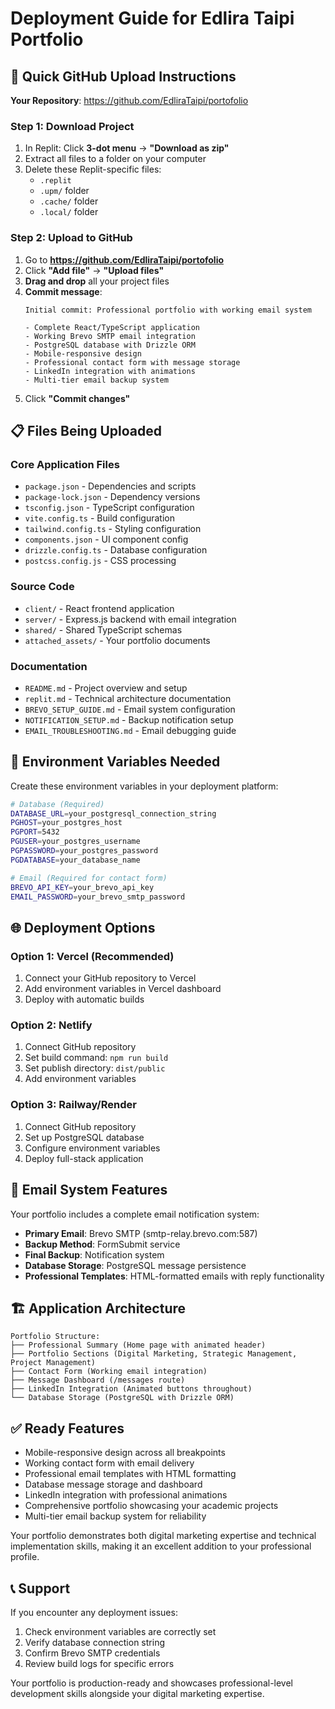 # Deployment Guide for Edlira Taipi Portfolio

## 🚀 Quick GitHub Upload Instructions

**Your Repository**: https://github.com/EdliraTaipi/portofolio

### Step 1: Download Project
1. In Replit: Click **3-dot menu** → **"Download as zip"**
2. Extract all files to a folder on your computer
3. Delete these Replit-specific files:
   - `.replit` 
   - `.upm/` folder
   - `.cache/` folder
   - `.local/` folder

### Step 2: Upload to GitHub
1. Go to **https://github.com/EdliraTaipi/portofolio**
2. Click **"Add file"** → **"Upload files"**
3. **Drag and drop** all your project files
4. **Commit message**: 
   ```
   Initial commit: Professional portfolio with working email system
   
   - Complete React/TypeScript application
   - Working Brevo SMTP email integration
   - PostgreSQL database with Drizzle ORM
   - Mobile-responsive design
   - Professional contact form with message storage
   - LinkedIn integration with animations
   - Multi-tier email backup system
   ```
5. Click **"Commit changes"**

## 📋 Files Being Uploaded

### Core Application Files
- `package.json` - Dependencies and scripts
- `package-lock.json` - Dependency versions
- `tsconfig.json` - TypeScript configuration
- `vite.config.ts` - Build configuration
- `tailwind.config.ts` - Styling configuration
- `components.json` - UI component config
- `drizzle.config.ts` - Database configuration
- `postcss.config.js` - CSS processing

### Source Code
- `client/` - React frontend application
- `server/` - Express.js backend with email integration
- `shared/` - Shared TypeScript schemas
- `attached_assets/` - Your portfolio documents

### Documentation
- `README.md` - Project overview and setup
- `replit.md` - Technical architecture documentation
- `BREVO_SETUP_GUIDE.md` - Email system configuration
- `NOTIFICATION_SETUP.md` - Backup notification setup
- `EMAIL_TROUBLESHOOTING.md` - Email debugging guide

## 🔧 Environment Variables Needed

Create these environment variables in your deployment platform:

```bash
# Database (Required)
DATABASE_URL=your_postgresql_connection_string
PGHOST=your_postgres_host
PGPORT=5432
PGUSER=your_postgres_username
PGPASSWORD=your_postgres_password
PGDATABASE=your_database_name

# Email (Required for contact form)
BREVO_API_KEY=your_brevo_api_key
EMAIL_PASSWORD=your_brevo_smtp_password
```

## 🌐 Deployment Options

### Option 1: Vercel (Recommended)
1. Connect your GitHub repository to Vercel
2. Add environment variables in Vercel dashboard
3. Deploy with automatic builds

### Option 2: Netlify
1. Connect GitHub repository
2. Set build command: `npm run build`
3. Set publish directory: `dist/public`
4. Add environment variables

### Option 3: Railway/Render
1. Connect GitHub repository
2. Set up PostgreSQL database
3. Configure environment variables
4. Deploy full-stack application

## 📧 Email System Features

Your portfolio includes a complete email notification system:

- **Primary Email**: Brevo SMTP (smtp-relay.brevo.com:587)
- **Backup Method**: FormSubmit service
- **Final Backup**: Notification system
- **Database Storage**: PostgreSQL message persistence
- **Professional Templates**: HTML-formatted emails with reply functionality

## 🏗️ Application Architecture

```
Portfolio Structure:
├── Professional Summary (Home page with animated header)
├── Portfolio Sections (Digital Marketing, Strategic Management, Project Management)
├── Contact Form (Working email integration)
├── Message Dashboard (/messages route)
├── LinkedIn Integration (Animated buttons throughout)
└── Database Storage (PostgreSQL with Drizzle ORM)
```

## ✅ Ready Features

- Mobile-responsive design across all breakpoints
- Working contact form with email delivery
- Professional email templates with HTML formatting
- Database message storage and dashboard
- LinkedIn integration with professional animations
- Comprehensive portfolio showcasing your academic projects
- Multi-tier email backup system for reliability

Your portfolio demonstrates both digital marketing expertise and technical implementation skills, making it an excellent addition to your professional profile.

## 📞 Support

If you encounter any deployment issues:
1. Check environment variables are correctly set
2. Verify database connection string
3. Confirm Brevo SMTP credentials
4. Review build logs for specific errors

Your portfolio is production-ready and showcases professional-level development skills alongside your digital marketing expertise.